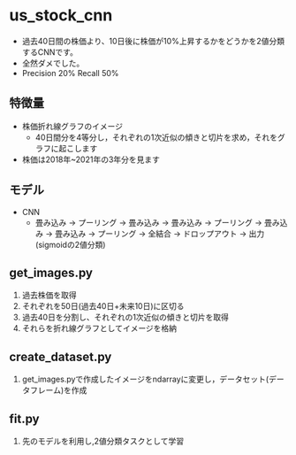 # us_stock_cnn
* 過去40日間の株価より、10日後に株価が10%上昇するかをどうかを2値分類するCNNです。
* 全然ダメでした。
* Precision 20% Recall 50%


## 特徴量
* 株価折れ線グラフのイメージ
  * 40日間分を4等分し，それぞれの1次近似の傾きと切片を求め，それをグラフに起こします
* 株価は2018年~2021年の3年分を見ます

## モデル
* CNN
  * 畳み込み -> プーリング -> 畳み込み -> 畳み込み -> プーリング -> 畳み込み -> 畳み込み -> プーリング -> 全結合 ->  ドロップアウト -> 出力(sigmoidの2値分類)

## get_images.py
1. 過去株価を取得
2. それぞれを50日(過去40日+未来10日)に区切る
3. 過去40日を分割し、それぞれの1次近似の傾きと切片を取得
4. それらを折れ線グラフとしてイメージを格納

## create_dataset.py
1. get_images.pyで作成したイメージをndarrayに変更し，データセット(データフレーム)を作成

## fit.py
1. 先のモデルを利用し,2値分類タスクとして学習
